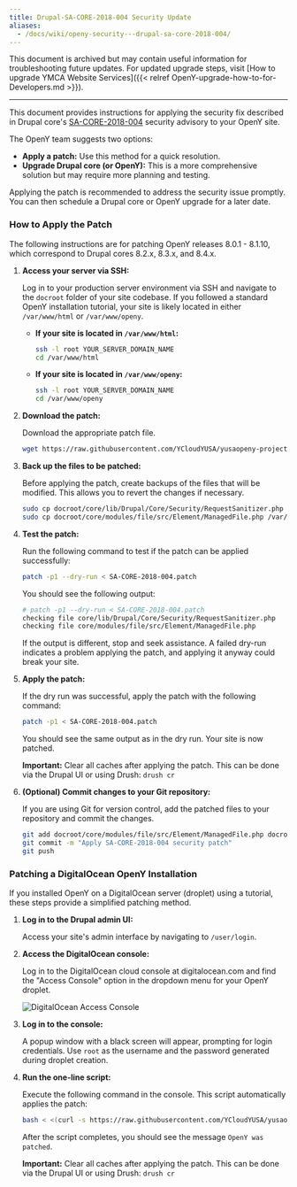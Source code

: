 ```yaml
---
title: Drupal-SA-CORE-2018-004 Security Update
aliases:
  - /docs/wiki/openy-security---drupal-sa-core-2018-004/
---
```


This document is archived but may contain useful information for troubleshooting future updates. For updated upgrade steps, visit [How to upgrade YMCA Website Services]({{< relref OpenY-upgrade-how-to-for-Developers.md >}}).

---

This document provides instructions for applying the security fix described in Drupal core's [SA-CORE-2018-004](https://www.drupal.org/SA-CORE-2018-004) security advisory to your OpenY site.

The OpenY team suggests two options:

*   **Apply a patch:** Use this method for a quick resolution.
*   **Upgrade Drupal core (or OpenY):** This is a more comprehensive solution but may require more planning and testing.

Applying the patch is recommended to address the security issue promptly. You can then schedule a Drupal core or OpenY upgrade for a later date.

### How to Apply the Patch

The following instructions are for patching OpenY releases 8.0.1 - 8.1.10, which correspond to Drupal cores 8.2.x, 8.3.x, and 8.4.x.

1.  **Access your server via SSH:**

    Log in to your production server environment via SSH and navigate to the `docroot` folder of your site codebase.  If you followed a standard OpenY installation tutorial, your site is likely located in either `/var/www/html` or `/var/www/openy`.

    *   **If your site is located in `/var/www/html`:**

        ```sh
        ssh -l root YOUR_SERVER_DOMAIN_NAME
        cd /var/www/html
        ```

    *   **If your site is located in `/var/www/openy`:**

        ```sh
        ssh -l root YOUR_SERVER_DOMAIN_NAME
        cd /var/www/openy
        ```

2.  **Download the patch:**

    Download the appropriate patch file.

    ```sh
    wget https://raw.githubusercontent.com/YCloudYUSA/yusaopeny-project/8.1.x/scripts/patches/SA-CORE-2018-004.patch
    ```

3.  **Back up the files to be patched:**

    Before applying the patch, create backups of the files that will be modified. This allows you to revert the changes if necessary.

    ```sh
    sudo cp docroot/core/lib/Drupal/Core/Security/RequestSanitizer.php /var/backups/RequestSanitizer.php
    sudo cp docroot/core/modules/file/src/Element/ManagedFile.php /var/backups/ManagedFile.php
    ```

4.  **Test the patch:**

    Run the following command to test if the patch can be applied successfully:

    ```sh
    patch -p1 --dry-run < SA-CORE-2018-004.patch
    ```

    You should see the following output:

    ```sh
    # patch -p1 --dry-run < SA-CORE-2018-004.patch
    checking file core/lib/Drupal/Core/Security/RequestSanitizer.php
    checking file core/modules/file/src/Element/ManagedFile.php
    ```

    If the output is different, stop and seek assistance.  A failed dry-run indicates a problem applying the patch, and applying it anyway could break your site.

5.  **Apply the patch:**

    If the dry run was successful, apply the patch with the following command:

    ```sh
    patch -p1 < SA-CORE-2018-004.patch
    ```

    You should see the same output as in the dry run.  Your site is now patched.

    **Important:** Clear all caches after applying the patch. This can be done via the Drupal UI or using Drush: `drush cr`

6.  **(Optional) Commit changes to your Git repository:**

    If you are using Git for version control, add the patched files to your repository and commit the changes.

    ```sh
    git add docroot/core/modules/file/src/Element/ManagedFile.php docroot/core/lib/Drupal/Core/Security/RequestSanitizer.php
    git commit -m "Apply SA-CORE-2018-004 security patch"
    git push
    ```

### Patching a DigitalOcean OpenY Installation

If you installed OpenY on a DigitalOcean server (droplet) using a tutorial, these steps provide a simplified patching method.

1.  **Log in to the Drupal admin UI:**

    Access your site's admin interface by navigating to `/user/login`.

2.  **Access the DigitalOcean console:**

    Log in to the DigitalOcean cloud console at digitalocean.com and find the "Access Console" option in the dropdown menu for your OpenY droplet.

    ![DigitalOcean Access Console](https://user-images.githubusercontent.com/563412/38104705-b2ebf8fe-3392-11e8-8c27-55db3ed032ff.png)

3.  **Log in to the console:**

    A popup window with a black screen will appear, prompting for login credentials. Use `root` as the username and the password generated during droplet creation.

4.  **Run the one-line script:**

    Execute the following command in the console. This script automatically applies the patch:

    ```sh
    bash < <(curl -s https://raw.githubusercontent.com/YCloudYUSA/yusaopeny-project/8.1.x/scripts/patches/runSA-CORE-2018-004.sh)
    ```

    After the script completes, you should see the message `OpenY was patched`.

    **Important:** Clear all caches after applying the patch. This can be done via the Drupal UI or using Drush: `drush cr`
